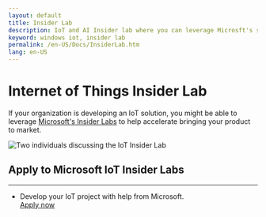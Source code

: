 ```yaml
---
layout: default
title: Insider Lab
description: IoT and AI Insider lab where you can leverage Microsft's support in bringing your product to market.
keyword: windows iot, insider lab
permalink: /en-US/Docs/InsiderLab.htm
lang: en-US
---
```


# Internet of Things Insider Lab 

If your organization is developing an IoT solution, you might be able to leverage [Microsoft's Insider Labs](https://www.microsoft.com/en-us/iotinsider) to help accelerate bringing your product to market. 

 <div class="container">
    <div class="row">
        <div class="image-container video-player embed-responsive-16by9 remove-top-margin remove-bottom-margin">
            <img class="video-img img-responsive jumbotron-image " alt="Two individuals discussing the IoT Insider Lab" src="{{site.baseurl}}/Resources/images/Videos/InsiderLab.png" data-cn="Information about the IoT and AI Insider Lab" data-fallback="Your browser does not support the video tag." data-video="https://iotlabportalcms.azureedge.net/112419_iot_lab_master_mixedaudio_-16lkfs_1280x720_5mbps.mp4?sfvrsn=2 ">
        </div>
    </div>
  </div>

## Apply to Microsoft IoT Insider Labs
___

* Develop your IoT project with help from Microsoft.
<br> <a  class="btn btn-primary spacer-32-top spacer-32-bottom"  href="https://www.microsoft.com/en-us/iotinsider/apply" onclick="ICX.pixelEvent('6317');">Apply now</a>


<!-- YouTube WEDCS Tagging -->
<script>
    var tag = document.createElement('script');

    tag.src = "https://www.youtube.com/iframe_api";


    var firstScriptTag = document.getElementsByTagName('script')[0];
    firstScriptTag.parentNode.insertBefore(tag, firstScriptTag);

    var player;
    function onYouTubeIframeAPIReady() {
        player = new YT.Player('player', {
            playerVars: {
                modestbranding: true,
                controls: false
            },
            height: '390',
            width: '640',
            videoId: 'NNLwphK5MN4',
            events: {
                'onReady': onReady
            }
        });
    }

    function onReady() {
        player.addEventListener('onStateChange', function (e) {
            if (e.data === 1) {
                MscomCustomEvent("ms.InteractionType", "100", "ms.video.completionrate", "0", "cn", "Windows IoT Core: Insider Lab");
            }
        });
    }
</script>
<!-- cmp tracking code-->
<script type="text/javascript">
    window.ICX = window.ICX || {};
    ICX.domain_id = "6745";
    (function () {
        var p, s, id;
        id = '2076';
        p = document.createElement('script');
        p.type = 'text/javascript';
        p.async = true;
        p.src = document.location.protocol + '//c' + id + '.ic-live.com/pixel-js/c' + id + '-pixel.js';
        s = document.getElementsByTagName('script')[0];
        s.parentNode.insertBefore(p, s);
    })();
</script>
<script type="text/javascript">
    var appInsights = window.appInsights || function (config) {
        function s(config) { t[config] = function () { var i = arguments; t.queue.push(function () { t[config].apply(t, i) }) } } var t = { config: config }, r = document, f = window, e = "script", o = r.createElement(e), i, u; for (o.src = config.url || "//az416426.vo.msecnd.net/scripts/a/ai.0.js", r.getElementsByTagName(e)[0].parentNode.appendChild(o), t.cookie = r.cookie, t.queue = [], i = ["Event", "Exception", "Metric", "PageView", "Trace"]; i.length;) s("track" + i.pop()); return config.disableExceptionTracking || (i = "onerror", s("_" + i), u = f[i], f[i] = function (config, r, f, e, o) { var s = u && u(config, r, f, e, o); return s !== !0 && t["_" + i](config, r, f, e, o), s }), t
    }({
        instrumentationKey: "e38fbe82-9f06-4e70-a70e-86e018b1cbdf"
    });

    window.appInsights = appInsights;
    appInsights.trackPageView(null, null, { urlReferrer: document.referrer });
</script>
<script src="https://previewassets.windowsphone.com/3d15c79c-07a0-4088-b5cf-13fa98fe97d5/common-min_InvariantCulture_Default.js"></script>
<noscript><img alt="" width="1" height="1" src="http://c.microsoft.com/trans_pixel.aspx" /></noscript>


